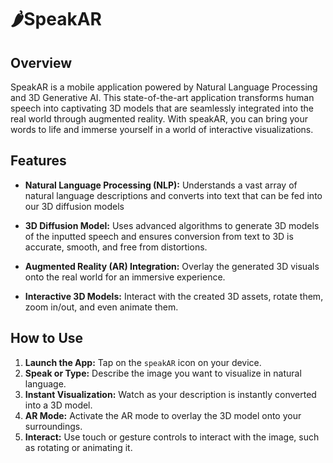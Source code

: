 # 🌶️SpeakAR

## Overview

SpeakAR is a mobile application powered by Natural Language Processing and 3D Generative AI. This state-of-the-art application transforms human speech into captivating 3D models that are seamlessly integrated into the real world through augmented reality. With speakAR, you can bring your words to life and immerse yourself in a world of interactive visualizations.

## Features

- **Natural Language Processing (NLP):** Understands a vast array of natural language descriptions and converts into text that can be fed into our 3D diffusion models

- **3D Diffusion Model:** Uses advanced algorithms to generate 3D models of the inputted speech and ensures conversion from text to 3D is accurate, smooth, and free from distortions.

- **Augmented Reality (AR) Integration:** Overlay the generated 3D visuals onto the real world for an immersive experience.

- **Interactive 3D Models:** Interact with the created 3D assets, rotate them, zoom in/out, and even animate them.

## How to Use

1. **Launch the App:** Tap on the `speakAR` icon on your device.
2. **Speak or Type:** Describe the image you want to visualize in natural language.
3. **Instant Visualization:** Watch as your description is instantly converted into a 3D model.
4. **AR Mode:** Activate the AR mode to overlay the 3D model onto your surroundings.
5. **Interact:** Use touch or gesture controls to interact with the image, such as rotating or animating it.
